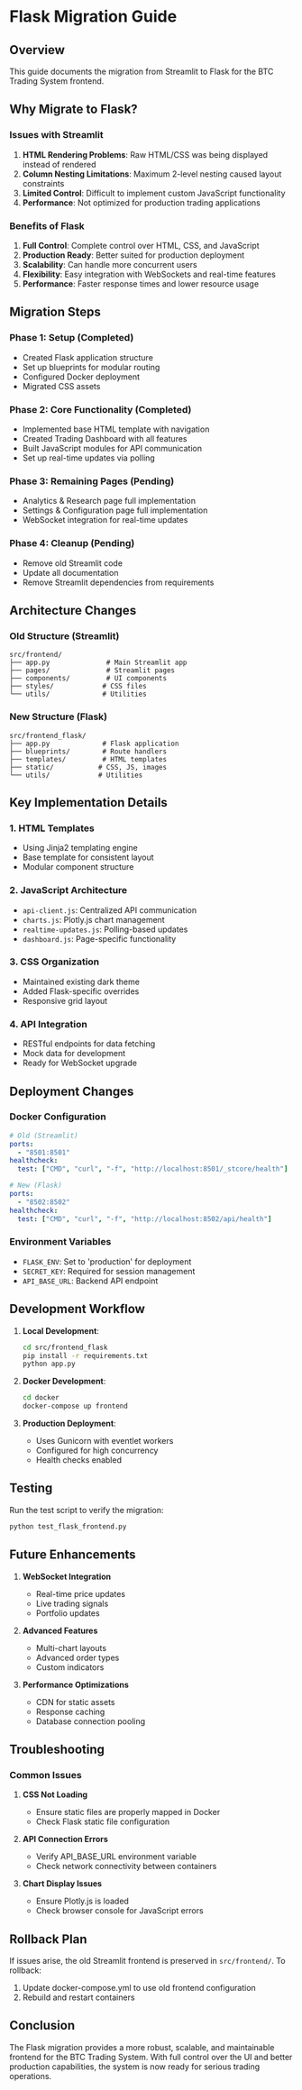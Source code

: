 # Flask Migration Guide

## Overview

This guide documents the migration from Streamlit to Flask for the BTC Trading System frontend.

## Why Migrate to Flask?

### Issues with Streamlit
1. **HTML Rendering Problems**: Raw HTML/CSS was being displayed instead of rendered
2. **Column Nesting Limitations**: Maximum 2-level nesting caused layout constraints
3. **Limited Control**: Difficult to implement custom JavaScript functionality
4. **Performance**: Not optimized for production trading applications

### Benefits of Flask
1. **Full Control**: Complete control over HTML, CSS, and JavaScript
2. **Production Ready**: Better suited for production deployment
3. **Scalability**: Can handle more concurrent users
4. **Flexibility**: Easy integration with WebSockets and real-time features
5. **Performance**: Faster response times and lower resource usage

## Migration Steps

### Phase 1: Setup (Completed)
- Created Flask application structure
- Set up blueprints for modular routing
- Configured Docker deployment
- Migrated CSS assets

### Phase 2: Core Functionality (Completed)
- Implemented base HTML template with navigation
- Created Trading Dashboard with all features
- Built JavaScript modules for API communication
- Set up real-time updates via polling

### Phase 3: Remaining Pages (Pending)
- Analytics & Research page full implementation
- Settings & Configuration page full implementation
- WebSocket integration for real-time updates

### Phase 4: Cleanup (Pending)
- Remove old Streamlit code
- Update all documentation
- Remove Streamlit dependencies from requirements

## Architecture Changes

### Old Structure (Streamlit)
```
src/frontend/
├── app.py              # Main Streamlit app
├── pages/              # Streamlit pages
├── components/         # UI components
├── styles/            # CSS files
└── utils/             # Utilities
```

### New Structure (Flask)
```
src/frontend_flask/
├── app.py             # Flask application
├── blueprints/        # Route handlers
├── templates/         # HTML templates
├── static/           # CSS, JS, images
└── utils/            # Utilities
```

## Key Implementation Details

### 1. HTML Templates
- Using Jinja2 templating engine
- Base template for consistent layout
- Modular component structure

### 2. JavaScript Architecture
- `api-client.js`: Centralized API communication
- `charts.js`: Plotly.js chart management
- `realtime-updates.js`: Polling-based updates
- `dashboard.js`: Page-specific functionality

### 3. CSS Organization
- Maintained existing dark theme
- Added Flask-specific overrides
- Responsive grid layout

### 4. API Integration
- RESTful endpoints for data fetching
- Mock data for development
- Ready for WebSocket upgrade

## Deployment Changes

### Docker Configuration
```yaml
# Old (Streamlit)
ports:
  - "8501:8501"
healthcheck:
  test: ["CMD", "curl", "-f", "http://localhost:8501/_stcore/health"]

# New (Flask)
ports:
  - "8502:8502"
healthcheck:
  test: ["CMD", "curl", "-f", "http://localhost:8502/api/health"]
```

### Environment Variables
- `FLASK_ENV`: Set to 'production' for deployment
- `SECRET_KEY`: Required for session management
- `API_BASE_URL`: Backend API endpoint

## Development Workflow

1. **Local Development**:
   ```bash
   cd src/frontend_flask
   pip install -r requirements.txt
   python app.py
   ```

2. **Docker Development**:
   ```bash
   cd docker
   docker-compose up frontend
   ```

3. **Production Deployment**:
   - Uses Gunicorn with eventlet workers
   - Configured for high concurrency
   - Health checks enabled

## Testing

Run the test script to verify the migration:
```bash
python test_flask_frontend.py
```

## Future Enhancements

1. **WebSocket Integration**
   - Real-time price updates
   - Live trading signals
   - Portfolio updates

2. **Advanced Features**
   - Multi-chart layouts
   - Advanced order types
   - Custom indicators

3. **Performance Optimizations**
   - CDN for static assets
   - Response caching
   - Database connection pooling

## Troubleshooting

### Common Issues

1. **CSS Not Loading**
   - Ensure static files are properly mapped in Docker
   - Check Flask static file configuration

2. **API Connection Errors**
   - Verify API_BASE_URL environment variable
   - Check network connectivity between containers

3. **Chart Display Issues**
   - Ensure Plotly.js is loaded
   - Check browser console for JavaScript errors

## Rollback Plan

If issues arise, the old Streamlit frontend is preserved in `src/frontend/`. To rollback:
1. Update docker-compose.yml to use old frontend configuration
2. Rebuild and restart containers

## Conclusion

The Flask migration provides a more robust, scalable, and maintainable frontend for the BTC Trading System. With full control over the UI and better production capabilities, the system is now ready for serious trading operations.